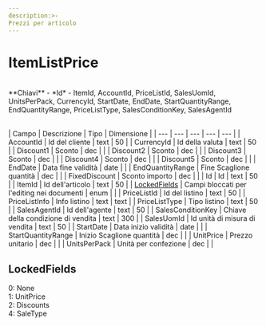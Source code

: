 ```yaml
---
description:>-
Prezzi per articolo
---
```


# ItemListPrice

<br>
**Chiavi**
- *Id*
- ItemId, AccountId, PriceListId, SalesUomId, UnitsPerPack, CurrencyId, StartDate, EndDate, StartQuantityRange, EndQuantityRange, PriceListType, SalesConditionKey, SalesAgentId
<br><br>

| Campo | Descrizione | Tipo | Dimensione | 
| --- | --- | --- | --- | --- |
| AccountId | Id del cliente | text | 50 |
| CurrencyId | Id della valuta | text | 50 |
| Discount1 | Sconto | dec |  |
| Discount2 | Sconto | dec |  |
| Discount3 | Sconto | dec |  |
| Discount4 | Sconto | dec |  |
| Discount5 | Sconto | dec |  |
| EndDate | Data fine validità | date |  |
| EndQuantityRange | Fine Scaglione quantità | dec |  |
| FixedDiscount | Sconto importo | dec |  |
| Id | Id | text | 50 |
| ItemId | Id dell'articolo | text | 50 |
| [LockedFields](#lockedfields) | Campi bloccati per l'editing nei documenti | enum |  |
| PriceListId | Id del listino | text | 50 |
| PriceListInfo | Info listino | text | text |
| PriceListType | Tipo listino | text | 50 |
| SalesAgentId | Id dell'agente | text | 50 |
| SalesConditionKey | Chiave della condizione di vendita | text | 300 |
| SalesUomId | Id unità di misura di vendita | text | 50 |
| StartDate | Data inizio validità | date |  |
| StartQuantityRange | Inizio Scaglione quantità | dec |  |
| UnitPrice | Prezzo unitario | dec |  |
| UnitsPerPack | Unità per confezione | dec |  |

LockedFields
---
0: None<br>1: UnitPrice<br>2: Discounts<br>4: SaleType

